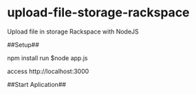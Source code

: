 # upload-file-storage-rackspace
Upload file in storage Rackspace with NodeJS

##Setup##

npm install
run $node app.js

access http://localhost:3000

##Start Aplication##